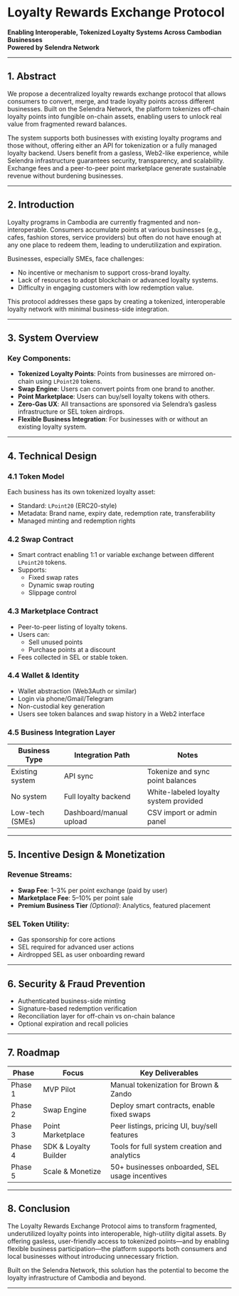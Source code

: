 # Loyalty Rewards Exchange Protocol  
**Enabling Interoperable, Tokenized Loyalty Systems Across Cambodian Businesses**  
**Powered by Selendra Network**

---

## 1. Abstract

We propose a decentralized loyalty rewards exchange protocol that allows consumers to convert, merge, and trade loyalty points across different businesses. Built on the Selendra Network, the platform tokenizes off-chain loyalty points into fungible on-chain assets, enabling users to unlock real value from fragmented reward balances.

The system supports both businesses with existing loyalty programs and those without, offering either an API for tokenization or a fully managed loyalty backend. Users benefit from a gasless, Web2-like experience, while Selendra infrastructure guarantees security, transparency, and scalability. Exchange fees and a peer-to-peer point marketplace generate sustainable revenue without burdening businesses.

---

## 2. Introduction

Loyalty programs in Cambodia are currently fragmented and non-interoperable. Consumers accumulate points at various businesses (e.g., cafes, fashion stores, service providers) but often do not have enough at any one place to redeem them, leading to underutilization and expiration.

Businesses, especially SMEs, face challenges:
- No incentive or mechanism to support cross-brand loyalty.
- Lack of resources to adopt blockchain or advanced loyalty systems.
- Difficulty in engaging customers with low redemption value.

This protocol addresses these gaps by creating a tokenized, interoperable loyalty network with minimal business-side integration.

---

## 3. System Overview

### Key Components:
- **Tokenized Loyalty Points**: Points from businesses are mirrored on-chain using `LPoint20` tokens.
- **Swap Engine**: Users can convert points from one brand to another.
- **Point Marketplace**: Users can buy/sell loyalty tokens with others.
- **Zero-Gas UX**: All transactions are sponsored via Selendra’s gasless infrastructure or SEL token airdrops.
- **Flexible Business Integration**: For businesses with or without an existing loyalty system.

---

## 4. Technical Design

### 4.1 Token Model

Each business has its own tokenized loyalty asset:
- Standard: `LPoint20` (ERC20-style)
- Metadata: Brand name, expiry date, redemption rate, transferability
- Managed minting and redemption rights

### 4.2 Swap Contract

- Smart contract enabling 1:1 or variable exchange between different `LPoint20` tokens.
- Supports:
  - Fixed swap rates
  - Dynamic swap routing
  - Slippage control

### 4.3 Marketplace Contract

- Peer-to-peer listing of loyalty tokens.
- Users can:
  - Sell unused points
  - Purchase points at a discount
- Fees collected in SEL or stable token.

### 4.4 Wallet & Identity

- Wallet abstraction (Web3Auth or similar)
- Login via phone/Gmail/Telegram
- Non-custodial key generation
- Users see token balances and swap history in a Web2 interface

### 4.5 Business Integration Layer

| Business Type         | Integration Path         | Notes                                  |
|-----------------------|--------------------------|----------------------------------------|
| Existing system        | API sync                 | Tokenize and sync point balances       |
| No system              | Full loyalty backend     | White-labeled loyalty system provided  |
| Low-tech (SMEs)        | Dashboard/manual upload  | CSV import or admin panel              |

---

## 5. Incentive Design & Monetization

### Revenue Streams:
- **Swap Fee**: 1–3% per point exchange (paid by user)
- **Marketplace Fee**: 5–10% per point sale
- **Premium Business Tier** *(Optional)*: Analytics, featured placement

### SEL Token Utility:
- Gas sponsorship for core actions
- SEL required for advanced user actions
- Airdropped SEL as user onboarding reward

---

## 6. Security & Fraud Prevention

- Authenticated business-side minting
- Signature-based redemption verification
- Reconciliation layer for off-chain vs on-chain balance
- Optional expiration and recall policies

---

## 7. Roadmap

| Phase     | Focus                 | Key Deliverables                                 |
|-----------|------------------------|--------------------------------------------------|
| Phase 1   | MVP Pilot              | Manual tokenization for Brown & Zando           |
| Phase 2   | Swap Engine            | Deploy smart contracts, enable fixed swaps       |
| Phase 3   | Point Marketplace      | Peer listings, pricing UI, buy/sell features     |
| Phase 4   | SDK & Loyalty Builder  | Tools for full system creation and analytics     |
| Phase 5   | Scale & Monetize       | 50+ businesses onboarded, SEL usage incentives   |

---

## 8. Conclusion

The Loyalty Rewards Exchange Protocol aims to transform fragmented, underutilized loyalty points into interoperable, high-utility digital assets. By offering gasless, user-friendly access to tokenized points—and by enabling flexible business participation—the platform supports both consumers and local businesses without introducing unnecessary friction.

Built on the Selendra Network, this solution has the potential to become the loyalty infrastructure of Cambodia and beyond.

---
